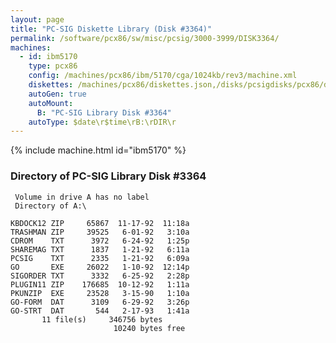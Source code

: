 ```yaml
---
layout: page
title: "PC-SIG Diskette Library (Disk #3364)"
permalink: /software/pcx86/sw/misc/pcsig/3000-3999/DISK3364/
machines:
  - id: ibm5170
    type: pcx86
    config: /machines/pcx86/ibm/5170/cga/1024kb/rev3/machine.xml
    diskettes: /machines/pcx86/diskettes.json,/disks/pcsigdisks/pcx86/diskettes.json
    autoGen: true
    autoMount:
      B: "PC-SIG Library Disk #3364"
    autoType: $date\r$time\rB:\rDIR\r
---
```


{% include machine.html id="ibm5170" %}

### Directory of PC-SIG Library Disk #3364

     Volume in drive A has no label
     Directory of A:\

    KBDOCK12 ZIP     65867  11-17-92  11:18a
    TRASHMAN ZIP     39525   6-01-92   3:10a
    CDROM    TXT      3972   6-24-92   1:25p
    SHAREMAG TXT      1837   1-21-92   6:11a
    PCSIG    TXT      2335   1-21-92   6:09a
    GO       EXE     26022   1-10-92  12:14p
    SIGORDER TXT      3332   6-25-92   2:28p
    PLUGIN11 ZIP    176685  10-12-92   1:11a
    PKUNZIP  EXE     23528   3-15-90   1:10a
    GO-FORM  DAT      3109   6-29-92   3:26p
    GO-STRT  DAT       544   2-17-93   1:41a
           11 file(s)     346756 bytes
                           10240 bytes free
